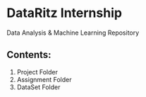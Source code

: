 # DataRitz Internship
Data Analysis & Machine Learning Repository
## Contents:
1. Project Folder
2. Assignment Folder
3. DataSet Folder